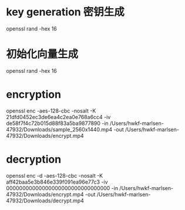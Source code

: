 # key generation  密钥生成

openssl rand  -hex 16



# 初始化向量生成
openssl rand -hex 16 


# encryption

openssl enc -aes-128-cbc -nosalt -K  21dfd0452ec3de6ea4c2ea0e768a6cc4 -iv de58f7f4c72b015d88f83a5ba9877890 -in /Users/hwkf-marlsen-47932/Downloads/sample_2560x1440.mp4 -out /Users/hwkf-marlsen-47932/Downloads/encrypt.mp4


# decryption
openssl enc -d -aes-128-cbc -nosalt  -K  aff42baa5e3b846e339f091ea96e77c3 -iv 00000000000000000000000000000000  -in /Users/hwkf-marlsen-47932/Downloads/encrypt.mp4 -out /Users/hwkf-marlsen-47932/Downloads/decrypt.mp4 


